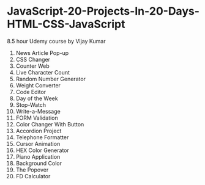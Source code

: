 # JavaScript-20-Projects-In-20-Days-HTML-CSS-JavaScript
8.5 hour Udemy course by Vijay Kumar

1. News Article Pop-up  
2. CSS Changer  
3. Counter Web  
4. Live Character Count  
5. Random Number Generator  
6. Weight Converter  
7. Code Editor  
8. Day of the Week  
9. Stop-Watch  
10. Write-a-Message  
11. FORM Validation  
12. Color Changer With Button  
13. Accordion Project  
14. Telephone Formatter  
15. Cursor Animation  
16. HEX Color Generator  
17. Piano Application  
18. Background Color  
19. The Popover  
20. FD Calculator

